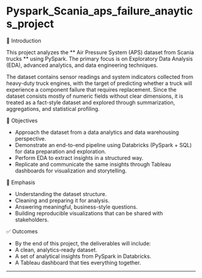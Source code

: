 # Pyspark_Scania_aps_failure_anaytics_project

📌 Introduction

This project analyzes the ** Air Pressure System (APS) dataset from Scania trucks ** using PySpark.
The primary focus is on Exploratory Data Analysis (EDA), advanced analytics, and data engineering techniques.

The dataset contains sensor readings and system indicators collected from heavy-duty truck engines, with the target of predicting whether a truck will experience a component failure that requires replacement. Since the dataset consists mostly of numeric fields without clear dimensions, it is treated as a fact-style dataset and explored through summarization, aggregations, and statistical profiling.

🎯 Objectives

- Approach the dataset from a data analytics and data warehousing perspective.
- Demonstrate an end-to-end pipeline using Databricks (PySpark + SQL) for data preparation and exploration.
- Perform EDA to extract insights in a structured way.
- Replicate and communicate the same insights through Tableau dashboards for visualization and storytelling.

🔑 Emphasis

- Understanding the dataset structure.
- Cleaning and preparing it for analysis.
- Answering meaningful, business-style questions.
- Building reproducible visualizations that can be shared with stakeholders.

✅ Outcomes

- By the end of this project, the deliverables will include:
- A clean, analytics-ready dataset.
- A set of analytical insights from PySpark in Databricks.
- A Tableau dashboard that ties everything together.

------------------------------------------------------------------------------------------------
